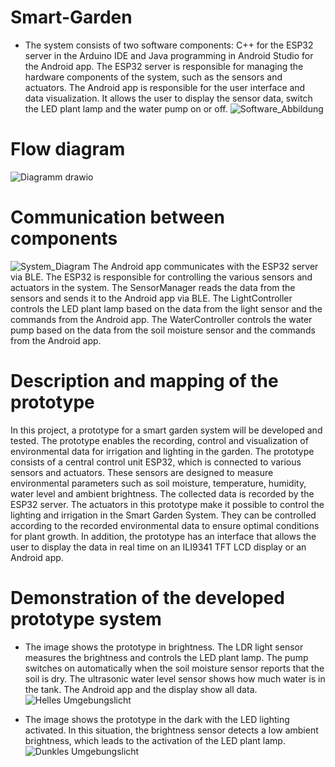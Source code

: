 # Smart-Garden
- The system consists of two software components: C++ for the ESP32 server in the Arduino IDE and Java programming in Android Studio for the Android app.
  The ESP32 server is responsible for managing the hardware components of the system, such as the sensors and actuators. The Android app is responsible 
  for the user interface and data visualization. It allows the user to display the sensor data, switch the LED plant lamp and the water pump on or off.
![Software_Abbildung](https://github.com/Boulmani96/Smart-Garden/assets/74252189/7b4760e6-1112-498e-9435-74518aa328ca)
# Flow diagram
![Diagramm drawio](https://github.com/Boulmani96/Smart-Garden/assets/74252189/dc19e00c-a363-4231-8677-03ad46e9a8ba)

# Communication between components
![System_Diagram](https://github.com/Boulmani96/Smart-Garden/assets/74252189/225ecb3f-78cb-4f8e-afcf-57282b76d0c3)
The Android app communicates with the ESP32 server via BLE.
The ESP32 is responsible for controlling the various sensors and actuators in the system.
The SensorManager reads the data from the sensors and sends it to the Android app via BLE. 
The LightController controls the LED plant lamp based on the data from the light sensor and the commands from the Android app. 
The WaterController controls the water pump based on the data from the soil moisture sensor and the commands from the Android app.

# Description and mapping of the prototype
In this project, a prototype for a smart garden system will be developed and tested. The prototype enables the recording, control and visualization of environmental data for irrigation and lighting in the garden.
The prototype consists of a central control unit ESP32, which is connected to various sensors and actuators. These sensors are designed to measure environmental parameters such as soil moisture, temperature, humidity, water level and ambient brightness. The collected data is recorded by the ESP32 server.
The actuators in this prototype make it possible to control the lighting and irrigation in the Smart Garden System. They can be controlled according to the recorded environmental data to ensure optimal conditions for plant growth.
In addition, the prototype has an interface that allows the user to display the data in real time on an ILI9341 TFT LCD display or an Android app.

# Demonstration of the developed prototype system
- The image shows the prototype in brightness. The LDR light sensor measures the brightness and controls the LED plant lamp. The pump switches on automatically when the soil moisture sensor reports that the soil is dry. The ultrasonic water 
  level sensor shows how much water is in the tank. The Android app and the display show all data.
![Helles Umgebungslicht](https://github.com/Boulmani96/Smart-Garden/assets/74252189/66ed9903-708e-475d-b063-f92011dd72a6)

- The image shows the prototype in the dark with the LED lighting activated. In this situation, the brightness sensor detects a low ambient brightness, which leads to the activation of the LED plant lamp.
![Dunkles Umgebungslicht](https://github.com/Boulmani96/Smart-Garden/assets/74252189/bc58940c-2c4f-4b05-baca-2ad67091d133)
